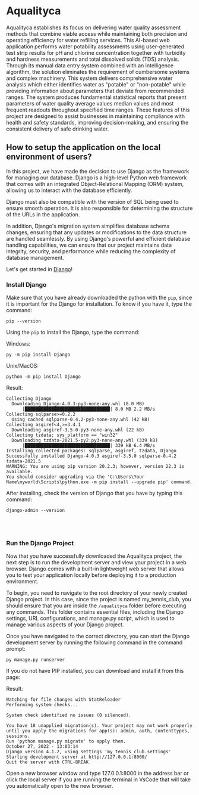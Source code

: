 # Aqualityca
Aqualityca establishes its focus on delivering water quality assessment methods that combine viable access while maintaining both precision and operating efficiency for water refilling services. This AI-based web application performs water potability assessments using user-generated test strip results for pH and chlorine concentration together with turbidity and hardness measurements and total dissolved solids (TDS) analysis. Through its manual data entry system combined with an intelligence algorithm, the solution eliminates the requirement of cumbersome systems and complex machinery. This system delivers comprehensive water analysis which either identifies water as "potable" or "non-potable" while providing information about parameters that deviate from recommended ranges. The system produces fundamental statistical reports that present parameters of water quality average values median values and most frequent readouts throughout specified time ranges. These features of this project are designed to assist businesses in maintaining compliance with health and safety standards, improving decision-making, and ensuring the consistent delivery of safe drinking water. 

## How to setup the application on the local environment of users? 
In this project, we have made the decision to use Django as the framework for managing our database. Django is a high-level Python web framework that comes with an integrated Object-Relational Mapping (ORM) system, allowing us to interact with the database efficiently. 

Django must also be compatible with the version of SQL being used to ensure smooth operation. It is also responsible for determining the structure of the URLs in the application.

In addition, Django's migration system simplifies database schema changes, ensuring that any updates or modifications to the data structure are handled seamlessly. By using Django's powerful and efficient database handling capabilities, we can ensure that our project maintains data integrity, security, and performance while reducing the complexity of database management.

Let's get started in [Django](https://www.w3schools.com/django/django_getstarted.php)!
<br>

### Install Django
Make sure that you have already downloaded the python with the `pip`, since it is important for the Django for installation. To know if you have it, type the command:
```
pip --version
```

Using the `pip` to install the Django, type the command:

Windows:
```
py -m pip install Django
```
Unix/MacOS:
```
python -m pip install Django
```

Result:
```
Collecting Django
  Downloading Django-4.0.3-py3-none-any.whl (8.0 MB)
      |████████████████████████████████| 8.0 MB 2.2 MB/s
Collecting sqlparse>=0.2.2
  Using cached sqlparse-0.4.2-py3-none-any.whl (42 kB)
Collecting asgiref<4,>=3.4.1
  Downloading asgiref-3.5.0-py3-none-any.whl (22 kB)
Collecting tzdata; sys_platform == "win32"
  Downloading tzdata-2021.5-py2.py3-none-any.whl (339 kB)
      |████████████████████████████████| 339 kB 6.4 MB/s
Installing collected packages: sqlparse, asgiref, tzdata, Django
Successfully installed Django-4.0.3 asgiref-3.5.0 sqlparse-0.4.2 tzdata-2021.5
WARNING: You are using pip version 20.2.3; however, version 22.3 is available.
You should consider upgrading via the 'C:\Users\Your Name\myworld\Scripts\python.exe -m pip install --upgrade pip' command.
```

After installing, check the version of Django that you have by typing this command:
```
django-admin --version
```

<br>
<br>

### Run the Django Project
Now that you have successfully downloaded the Aqualityca project, the next step is to run the development server and view your project in a web browser. Django comes with a built-in lightweight web server that allows you to test your application locally before deploying it to a production environment.

To begin, you need to navigate to the root directory of your newly created Django project. In this case, since the project is named my_tennis_club, you should ensure that you are inside the `/aqualityca` folder before executing any commands. This folder contains essential files, including the Django settings, URL configurations, and manage.py script, which is used to manage various aspects of your Django project.

Once you have navigated to the correct directory, you can start the Django development server by running the following command in the command prompt:
```
py manage.py runserver
```
If you do not have PIP installed, you can download and install it from this page:

Result:
```
Watching for file changes with StatReloader
Performing system checks...

System check identified no issues (0 silenced).

You have 18 unapplied migration(s). Your project may not work properly until you apply the migrations for app(s): admin, auth, contenttypes, sessions.
Run 'python manage.py migrate' to apply them.
October 27, 2022 - 13:03:14
Django version 4.1.2, using settings 'my_tennis_club.settings'
Starting development server at http://127.0.0.1:8000/
Quit the server with CTRL-BREAK.
```
Open a new browser window and type 127.0.0.1:8000 in the address bar or click the local server if you are running the terminal in VsCode that will take you automatically open to the new browser.
